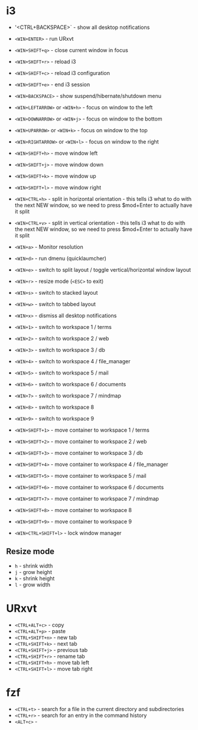 # i3

- '<CTRL+BACKSPACE>`    - show all desktop notifications

- `<WIN+ENTER>`         - run URxvt
- `<WIN+SHIFT+q>`       - close current window in focus
- `<WIN+SHIFT+r>`       - reload i3
- `<WIN+SHIFT+c>`       - reload i3 configuration
- `<WIN+SHIFT+e>`       - end i3 session
- `<WIN+BACKSPACE>`     - show suspend/hibernate/shutdown menu

- `<WIN+LEFTARROW>` or `<WIN+h>`    - focus on window to the left
- `<WIN+DOWNARROW>` or `<WIN+j>`    - focus on window to the bottom
- `<WIN+UPARROW>` or `<WIN+k>`      - focus on window to the top
- `<WIN+RIGHTARROW>` or `<WIN+l>`   - focus on window to the right
- `<WIN+SHIFT+h>`                   - move window left
- `<WIN+SHIFT+j>`                   - move window down
- `<WIN+SHIFT+k>`                   - move window up
- `<WIN+SHIFT+l>`                   - move window right

- `<WIN+CTRL+h>` - split in horizontal orientation - this tells i3 what to do with the next NEW window, so we need to press $mod+Enter to actually have it split
- `<WIN+CTRL+v>` - split in vertical orientation - this tells i3 what to do with the next NEW window, so we need to press $mod+Enter to actually have it split

- `<WIN+a>`             - Monitor resolution
- `<WIN+d>`             - run dmenu (quicklaumcher)
- `<WIN+e>`             - switch to split layout / toggle vertical/horizontal window layout
- `<WIN+r>`             - resize mode (`<ESC>` to exit)
- `<WIN+s>`             - switch to stacked layout
- `<WIN+w>`             - switch to tabbed layout
- `<WIN+x>`             - dismiss all desktop notifications 

- `<WIN+1>`     - switch to workspace 1 / terms
- `<WIN+2>`     - switch to workspace 2 / web
- `<WIN+3>`     - switch to workspace 3 / db
- `<WIN+4>`     - switch to workspace 4 / file_manager
- `<WIN+5>`     - switch to workspace 5 / mail
- `<WIN+6>`     - switch to workspace 6 / documents
- `<WIN+7>`     - switch to workspace 7 / mindmap
- `<WIN+8>`     - switch to workspace 8 
- `<WIN+9>`     - switch to workspace 9

- `<WIN+SHIFT+1>` - move container to workspace 1 / terms
- `<WIN+SHIFT+2>` - move container to workspace 2 / web
- `<WIN+SHIFT+3>` - move container to workspace 3 / db
- `<WIN+SHIFT+4>` - move container to workspace 4 / file_manager
- `<WIN+SHIFT+5>` - move container to workspace 5 / mail
- `<WIN+SHIFT+6>` - move container to workspace 6 / documents
- `<WIN+SHIFT+7>` - move container to workspace 7 / mindmap
- `<WIN+SHIFT+8>` - move container to workspace 8 
- `<WIN+SHIFT+9>` - move container to workspace 9 

- `<WIN+CTRL+SHIFT+l>` - lock window manager

## Resize mode

- `h` - shrink width
- `j` - grow height
- `k` - shrink height
- `l` - grow width

# URxvt

- `<CTRL+ALT+c>`    - copy
- `<CTRL+ALT+p>`    - paste
- `<CTRL+SHIFT+n>`  - new tab
- `<CTRL+SHIFT+k>`  - next tab
- `<CTRL+SHIFT+j>`  - previous tab
- `<CTRL+SHIFT+r>`  - rename tab
- `<CTRL+SHIFT+h>`  - move tab left
- `<CTRL+SHIFT+l>`  - move tab right

# fzf

- `<CTRL+t>`    - search for a file in the current directory and subdirectories
- `<CTRL+r>`    - search for an entry in the command history
- `<ALT+c>`     - 










